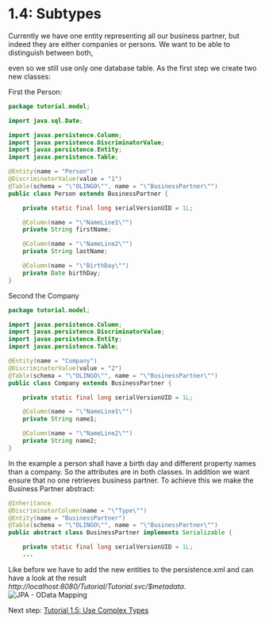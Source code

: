 # 1.4: Subtypes
Currently we have one entity representing all our business partner, but indeed they are either companies or persons. We want to be able to distinguish between both,

even so we still use only one database table. As the first step we create two new classes:

First the Person:

```Java
package tutorial.model;

import java.sql.Date;

import javax.persistence.Column;
import javax.persistence.DiscriminatorValue;
import javax.persistence.Entity;
import javax.persistence.Table;

@Entity(name = "Person")
@DiscriminatorValue(value = "1")
@Table(schema = "\"OLINGO\"", name = "\"BusinessPartner\"")
public class Person extends BusinessPartner {

	private static final long serialVersionUID = 1L;

	@Column(name = "\"NameLine1\"")
	private String firstName;

	@Column(name = "\"NameLine2\"")
	private String lastName;

	@Column(name = "\"BirthDay\"")
	private Date birthDay;
}
```

Second the Company
```Java
package tutorial.model;

import javax.persistence.Column;
import javax.persistence.DiscriminatorValue;
import javax.persistence.Entity;
import javax.persistence.Table;

@Entity(name = "Company")
@DiscriminatorValue(value = "2")
@Table(schema = "\"OLINGO\"", name = "\"BusinessPartner\"")
public class Company extends BusinessPartner {

	private static final long serialVersionUID = 1L;

	@Column(name = "\"NameLine1\"")
	private String name1;

	@Column(name = "\"NameLine2\"")
	private String name2;
}
```
In the example a person shall have a birth day and different property names than a company. So the attributes are in both classes.
In addition we want ensure that no one retrieves business partner. To achieve this we make the Business Partner abstract:

```Java
@Inheritance
@DiscriminatorColumn(name = "\"Type\"")
@Entity(name = "BusinessPartner")
@Table(schema = "\"OLINGO\"", name = "\"BusinessPartner\"")
public abstract class BusinessPartner implements Serializable {

	private static final long serialVersionUID = 1L;
	...
```
Like before we have to add the new entities to the persistence.xml and can have a look at the result _http://localhost:8080/Tutorial/Tutorial.svc/$metadata_.
![JPA - OData Mapping](Metadata/Mapping5.png)

Next step: [Tutorial 1.5: Use Complex Types](1-5-UsingComplexTypes.md)